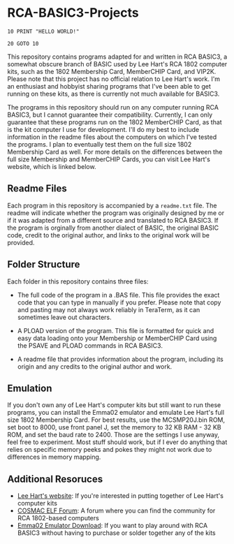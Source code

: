 # RCA-BASIC3-Projects
```BASIC
10 PRINT "HELLO WORLD!"

20 GOTO 10
```

This repository contains programs adapted for and written in RCA BASIC3, a somewhat obscure branch of BASIC used by Lee Hart's RCA 1802 computer kits, such as the 1802 Membership Card, MemberCHIP Card, and VIP2K. Please note that this project has no official relation to Lee Hart's work. I'm an enthusiast and hobbyist sharing programs that I've been able to get running on these kits, as there is currently not much available for BASIC3.

The programs in this repository should run on any computer running RCA BASIC3, but I cannot guarantee their compatibility. Currently, I can only guarantee that these programs run on the 1802 MemberCHIP Card, as that is the kit computer I use for development. I'll do my best to include information in the readme files about the computers on which I've tested the programs. I plan to eventually test them on the full size 1802 Membership Card as well. For more details on the differences between the full size Membership and MemberCHIP Cards, you can visit Lee Hart's website, which is linked below.

## Readme Files
Each program in this repository is accompanied by a `readme.txt` file. The readme will indicate whether the program was originally designed by me or if it was adapted from a different source and translated to RCA BASIC3. If the program is orginally from another dialect of BASIC, the original BASIC code, credit to the original author, and links to the original work will be provided.

## Folder Structure
Each folder in this repository contains three files:

- The full code of the program in a .BAS file. This file provides the exact code that you can type in manually if you prefer. Please note that copy and pasting may not always work reliably in TeraTerm, as it can sometimes leave out characters.

- A PLOAD version of the program. This file is formatted for quick and easy data loading onto your Membership or MemberCHIP Card using the PSAVE and PLOAD commands in RCA BASIC3.

- A readme file that provides information about the program, including its origin and any credits to the original author and work.

## Emulation

If you don't own any of Lee Hart's computer kits but still want to run these programs, you can install the Emma02 emulator and emulate Lee Hart's full size 1802 Membership Card. For best results, use the MCSMP20J.bin ROM, set boot to 8000, use front panel J, set the memory to 32 KB RAM - 32 KB ROM, and set the baud rate to 2400. Those are the settings I use anyway, feel free to experiment. Most stuff should work, but if I ever do anything that relies on specific memory peeks and pokes they might not work due to differences in memory mapping.

## Additional Resoruces

- [Lee Hart's website](https://sunrise-ev.com): If you're interested in putting together of Lee Hart's computer kits
- [COSMAC ELF Forum](https://groups.io/g/cosmacelf/): A forum where you can find the community for RCA 1802-based computers
- [Emma02 Emulator Download](https://www.emma02.hobby-site.com/download.html): If you want to play around with RCA BASIC3 without having to purchase or solder together any of the kits
